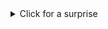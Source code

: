 

<details>
  <summary>Click for a surprise</summary>
  <img src="https://github.com/user-attachments/assets/e83d5ede-2e35-421f-9cf8-b8424c97e3a9" >
</details>

